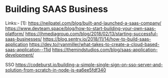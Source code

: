 # Building SAAS Business 

Links:-
[1]: https://neilpatel.com/blog/built-and-launched-a-saas-company/
https://www.devteam.space/blog/how-to-start-building-your-own-saas-platform/
https://jhmediagroup.com/blog/2018/02/13/starting-successful-saas-businesses/
https://blog.sentry.io/2018/11/14/how-to-build-saas-application
https://dev.to/ryanmiller/what-takes-to-create-a-cloud-based-saas-application--11id
https://themindstudios.com/blog/saas-application-development/

SSO
https://codeburst.io/building-a-simple-single-sign-on-sso-server-and-solution-from-scratch-in-node-js-ea6ee5fdf340

